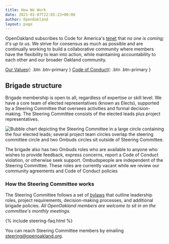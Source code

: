 ```yaml
---
title: How We Work
date: 2021-02-07T22:05:23+00:00
author: OpenOakland
layout: page
---
```


OpenOakland subscribes to Code for America's [tenet](https://www.codeforamerica.org/values) that _no one is coming; it's up to us_. We strive for consensus as much as possible and are continually working to build a collaborative community where members have the flexibility to lean into action, while maintaining accountability to each other and our broader Oakland community.

[Our Values](/our-values){: .btn .btn-primary } [Code of Conduct](/code-of-conduct){: .btn .btn-primary }



## Brigade structure

Brigade membership is open to all, regardless of expertise or skill level. We have a core team of elected representatives (known as Elects), supported by a Steering Committee that oversees activities and formal decision-making. The Steering Committee consists of the elected leads plus project representatives.


![Bubble chart depicting the Steering Committee in a large circle containing the four elected leads; several project team circles overlap the steering committee circle and two Ombuds circles sit outside of Steering Committee.](/assets/images/OpenOakland-leadership-structure.png)

The brigade also has two Ombuds roles who are available to anyone who wishes to provide feedback, express concerns, report a Code of Conduct violation, or otherwise seek support. Ombudspeople are independent of the Steering Committee. These roles are currently vacant while we review our community agreements and Code of Conduct policies


### How the Steering Committee works

The Steering Committee follows a set of [bylaws](https://docs.google.com/document/d/1QR-fr1WnmXkZoVNmWnZ9drzfmaZoPkodEOx-PkExt94/) that outline leadership roles, project requirements, decision-making processes, and additional brigade policies. _All OpenOakland members are welcome to sit in on the committee's monthly meetings._

{% include steering-faq.html %}

You can reach Steering Committee members by emailing steering@openoakland.org.

